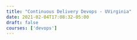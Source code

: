 ```yaml
---
title: "Continuous Delivery Devops - UVirginia"
date: 2021-02-04T17:08:32-05:00
draft: false
courses: ['devops']
---
```


